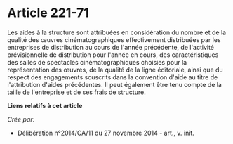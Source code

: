 # Article 221-71

Les aides à la structure sont attribuées en considération du nombre et de la qualité des œuvres cinématographiques
effectivement distribuées par les entreprises de distribution au cours de l'année précédente, de l'activité prévisionnelle de
distribution pour l'année en cours, des caractéristiques des salles de spectacles cinématographiques choisies pour la
représentation des œuvres, de la qualité de la ligne éditoriale, ainsi que du respect des engagements souscrits dans la
convention d'aide au titre de l'attribution d'aides précédentes. Il peut également être tenu compte de la taille de
l'entreprise et de ses frais de structure.

**Liens relatifs à cet article**

_Créé par_:

  - Délibération n°2014/CA/11 du 27 novembre 2014 - art., v. init.
